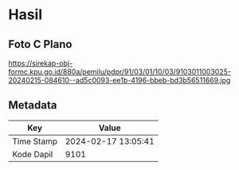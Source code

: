 # Hasil

## Foto C Plano

https://sirekap-obj-formc.kpu.go.id/880a/pemilu/pdpr/91/03/01/10/03/9103011003025-20240215-084610--ad5c0093-ee1b-4196-bbeb-bd3b56511669.jpg


## Metadata

| Key        | Value               |
| ---------- | ------------------- |
| Time Stamp | 2024-02-17 13:05:41 |
| Kode Dapil | 9101                |



